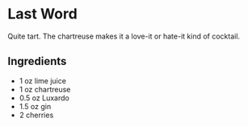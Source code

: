 # Last Word
Quite tart. The chartreuse makes it a love-it or hate-it kind of cocktail.

## Ingredients
* 1 oz lime juice
* 1 oz chartreuse
* 0.5 oz Luxardo
* 1.5 oz gin
* 2 cherries
